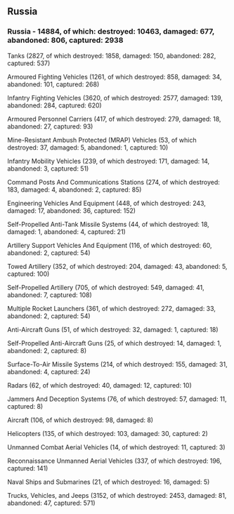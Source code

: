 
 
 ## Russia
 
 ### Russia - 14884, of which: destroyed: 10463, damaged: 677, abandoned: 806, captured: 2938

 

 

 Tanks (2827, of which destroyed: 1858, damaged: 150, abandoned: 282, captured: 537)

 Armoured Fighting Vehicles (1261, of which destroyed: 858, damaged: 34, abandoned: 101, captured: 268)

 Infantry Fighting Vehicles (3620, of which destroyed: 2577, damaged: 139, abandoned: 284, captured: 620)

 Armoured Personnel Carriers (417, of which destroyed: 279, damaged: 18, abandoned: 27, captured: 93)

 Mine-Resistant Ambush Protected (MRAP) Vehicles (53, of which destroyed: 37, damaged: 5, abandoned: 1, captured: 10)

 Infantry Mobility Vehicles (239, of which destroyed: 171, damaged: 14, abandoned: 3, captured: 51)

 Command Posts And Communications Stations (274, of which destroyed: 183, damaged: 4, abandoned: 2, captured: 85)

 Engineering Vehicles And Equipment (448, of which destroyed: 243, damaged: 17, abandoned: 36, captured: 152)

 Self-Propelled Anti-Tank Missile Systems (44, of which destroyed: 18, damaged: 1, abandoned: 4, captured: 21)

 Artillery Support Vehicles And Equipment (116, of which destroyed: 60, abandoned: 2, captured: 54)

 Towed Artillery (352, of which destroyed: 204, damaged: 43, abandoned: 5, captured: 100)

 Self-Propelled Artillery (705, of which destroyed: 549, damaged: 41, abandoned: 7, captured: 108)

 Multiple Rocket Launchers (361, of which destroyed: 272, damaged: 33, abandoned: 2, captured: 54)

 Anti-Aircraft Guns (51, of which destroyed: 32, damaged: 1, captured: 18)

 Self-Propelled Anti-Aircraft Guns (25, of which destroyed: 14, damaged: 1, abandoned: 2, captured: 8)

 Surface-To-Air Missile Systems (214, of which destroyed: 155, damaged: 31, abandoned: 4, captured: 24)

 Radars (62, of which destroyed: 40, damaged: 12, captured: 10)

 Jammers And Deception Systems (76, of which destroyed: 57, damaged: 11, captured: 8)

 Aircraft (106, of which destroyed: 98, damaged: 8)

 Helicopters (135, of which destroyed: 103, damaged: 30, captured: 2)

 Unmanned Combat Aerial Vehicles (14, of which destroyed: 11, captured: 3)

 Reconnaissance Unmanned Aerial Vehicles (337, of which destroyed: 196, captured: 141)

 Naval Ships and Submarines (21, of which destroyed: 16, damaged: 5)

 Trucks, Vehicles, and Jeeps (3152, of which destroyed: 2453, damaged: 81, abandoned: 47, captured: 571)

